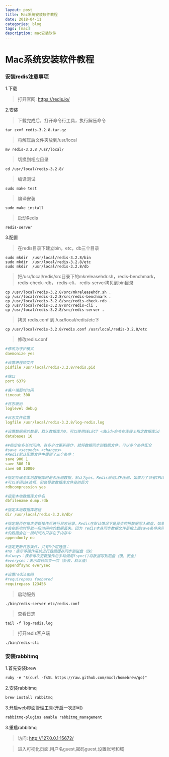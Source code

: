 ```yaml
---
layout: post
title: Mac系统安装软件教程
date: 2018-04-11
categories: blog
tags: [mac]
description: mac安装软件
---
```


# Mac系统安装软件教程

### 安装redis注意事项

1.下载

> 打开官网: https://redis.io/

2.安装

> 下载完成后，打开命令行工具，执行解压命令

```shell
tar zxvf redis-3.2.8.tar.gz
```

> 将解压后文件夹放到/usr/local

```shell
mv redis-3.2.8 /usr/local/
```

> 切换到相应目录

```shell
cd /usr/local/redis-3.2.8/
```

> 编译测试

```shell
sudo make test
```

> 编译安装

```shell
sudo make install
```

> 启动Redis

```shell
redis-server
```


3.配置

> 在redis目录下建立bin，etc，db三个目录

```shell
sudo mkdir  /usr/local/redis-3.2.8/bin
sudo mkdir  /usr/local/redis-3.2.8/etc
sudo mkdir  /usr/local/redis-3.2.8/db
```

> 把/usr/local/redis/src目录下的mkreleasehdr.sh，redis-benchmark， redis-check-rdb， redis-cli， redis-server拷贝到bin目录

```shell
cp /usr/local/redis-3.2.8/src/mkreleasehdr.sh .
cp /usr/local/redis-3.2.8/src/redis-benchmark .
cp /usr/local/redis-3.2.8/src/redis-check-rdb .
cp /usr/local/redis-3.2.8/src/redis-cli .
cp /usr/local/redis-3.2.8/src/redis-server .
```

> 拷贝 redis.conf 到 /usr/local/redis/etc下

```shell
cp /usr/local/redis-3.2.8/redis.conf /usr/local/redis-3.2.8/etc
```

> 修改redis.conf

```yml
#修改为守护模式
daemonize yes

#设置进程锁文件
pidfile /usr/local/redis-3.2.8/redis.pid

#端口
port 6379

#客户端超时时间
timeout 300

#日志级别
loglevel debug

#日志文件位置
logfile /usr/local/redis-3.2.8/log-redis.log

#设置数据库的数量，默认数据库为0，可以使用SELECT <dbid>命令在连接上指定数据库id
databases 16

##指定在多长时间内，有多少次更新操作，就将数据同步到数据文件，可以多个条件配合
#save <seconds> <changes>
#Redis默认配置文件中提供了三个条件：
save 900 1
save 300 10
save 60 10000

#指定存储至本地数据库时是否压缩数据，默认为yes，Redis采用LZF压缩，如果为了节省CPU时间，
#可以关闭该#选项，但会导致数据库文件变的巨大
rdbcompression yes

#指定本地数据库文件名
dbfilename dump.rdb

#指定本地数据库路径
dir /usr/local/redis-3.2.8/db/

#指定是否在每次更新操作后进行日志记录，Redis在默认情况下是异步的把数据写入磁盘，如果不开启，可能
#会在断电时导致一段时间内的数据丢失。因为 redis本身同步数据文件是按上面save条件来同步的，所以有
#的数据会在一段时间内只存在于内存中
appendonly no

#指定更新日志条件，共有3个可选值：
#no：表示等操作系统进行数据缓存同步到磁盘（快）
#always：表示每次更新操作后手动调用fsync()将数据写到磁盘（慢，安全）
#everysec：表示每秒同步一次（折衷，默认值）
appendfsync everysec

#设置redis密码
#requirepass foobared
requirepass 123456
```

> 启动服务

```shell
./bin/redis-server etc/redis.conf
```

> 查看日志

```shell
tail -f log-redis.log
```

> 打开redis客户端

```shell
./bin/redis-cli
```

### 安装rabbitmq

1.首先安装brew

```xml
ruby -e "$(curl -fsSL https://raw.github.com/mxcl/homebrew/go)"
```

2.安装rabbitmq

```xml
brew install rabbitmq
```

3.开启web界面管理工具(开启一次即可)

```xml
rabbitmq-plugins enable rabbitmq_management
```

3.重启rabbitmq

> 访问: http://127.0.0.1:15672/

> 进入可视化页面,用户名guest,密码guest,设置账号和域
